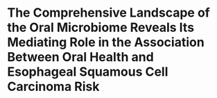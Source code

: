 # The Comprehensive Landscape of the Oral Microbiome Reveals Its Mediating Role in the Association Between Oral Health and Esophageal Squamous Cell Carcinoma Risk
